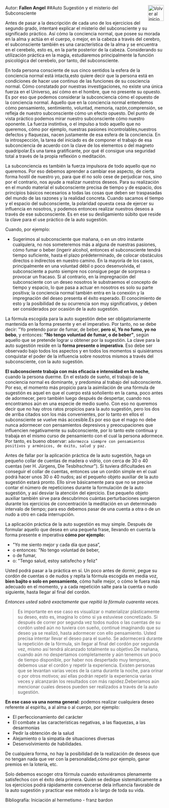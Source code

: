 Autor: **Fallen Angel**
<a href="https://github.com/Ocul-LB/Projecto-LB/wiki"><img align="right" alt="Volver al inicio" title="Volver al inicio " src="https://i.imgur.com/GodtzYG.png" width=50></a>
##Auto Sugestión y el misterio del Subconsciente

Antes de pasar a la descripción de cada uno de los ejercicios del segundo grado, intentaré explicar el misterio del subconsciente y su significado práctico. Así cómo la conciencia normal, que posee su morada en la alma y actúa en el cuerpo, o mejor, en la cabeza a través del cerebro, el subconsciente también es una característica de la alma y se encuentra en el cerebelo, esto es, en la parte posterior de la cabeza. Considerando su utilización práctica en la magia, estudiaremos principalmente la función psicológica del cerebelo, por tanto, del subconsciente.

En toda persona consciente de sus cinco sentidos la esfera de la conciencia normal está intacta,esto quiere decir que la persona está en condiciones de hacer use continuo de las funciones de su cosciencia normal. Cómo constatado por nuestras investigaciones, no existe una única fuerza en el Universo, así cómo en el hombre, que no presente su opuesto. Es por eso que podemos considerar la subconciencia cómo el opuesto de la conciencia normal. Aquello que en la conciencia normal entendemos cómo pensamiento, sentimiento, voluntad, memoria, razón,comprensión, se refleja de nuestro subconsciente cómo un efecto opuesto. Del punto de vista práctico podemos mirar nuestro subconsciente cómo nuestro oponente. La fuerza instintiva, o el impulso a todo aquello que no queremos, cómo por ejemplo, nuestras pasiones incontrolables,nuestros defectos y flaquezas, nacen justamente de esa esfera de la conciencia. En la introspección, la tarea del iniciado es de componer el trabajo de esa subconciencia de acuerdo con la clave de los elementos o del magneto quadripolar.Es una tarea gratificante, por qué él consigue una seguridad total a través de la propia reflexión o meditación.

La subconciencia es también la fuerza impulsora de todo aquello que no queremos. Por eso debemos aprender a cambiar ese aspecto, de cierta forma hostil de nuestro yo, para que él no solo cese de perjudicar nos, sino por el contrario, nos ayude a realizar nuestros deseos. Para su realización en el mundo material el subconsciente precisa de tiempo y de espacio, dos principios básicos necesarios a todas las cosas que deben ser traspasadas del mundo de las razones y la realidad concreta. Cuando sacamos el tiempo y el espacio del subconsciente, la polaridad opuesta cesa de ejercer su influencia en nosotros, y podemos entonces realizar nuestros deseos a través de ese subconsciente. Es en ese su desligamiento súbito que reside la clave para el use práctico de la auto sugestión. 

  Cuando, por ejemplo:

 * Sugerimos al subconsciente que mañana, o en un otro instante cualquiera, no nos someteremos más a alguna de nuestras pasiones, cómo fumar o beber (ingerir alcohol, entonces el subconsciente tendrá tiempo suficiente, hasta el plazo prédeterminado, de colocar obstáculos directos o indirectos en nuestro camino. En la mayoría de los casos, principalmente en una voluntad débil o poco desenvolvida, el subconsciente a punto siempre nos consigue pegar de sorpresa o provocar un fracaso. Si al contrario, en la impregnación del subconsciente con un deseo nosotros le substraemos el concepto de tiempo y espacio, lo que pasa a actuar en nosotros es solo su parte positiva; la conciencia normal también entra en la conexión y la impregnación del deseo presenta el éxito esperado. El conocimiento de esto y la posibilidad de su ocurrencia son muy significativos, y deben ser considerados por ocasión de la auto sugestión.


La fórmula escogida para la auto sugestión debe ser obligatoriamente mantenida en la forma presente y en el imperativo. Por tanto, no se debe decir: "Yo pretendo parar de fumar, de beber, **pero sí, Yo no fumo, yo no bebo**, y entonces: **"No tengo voluntad de fumar, o de beber"**, según aquello que se pretende lograr u obtener por la sugestión. La clave para la auto sugestión reside en la **forma presente o imperativa**. Eso debe ser observado bajo todos los aspectos y en todos los momentos si quisiéramos conquistar el poder de la influencia sobre nosotros mismos a través del subconsciente, con la auto sugestión.

**El subconsciente trabaja con más eficacia e intensidad en la noche**, cuando la persona duerme. En el estado de sueño, el trabajo de la conciencia normal es dominante, y predomina al trabajo del subconsciente. Por eso, el momento más propicio para la asimilación de una fórmula de sugestión es aquel en que el cuerpo está soñoliento en la cama, poco antes de adormecer, pero también luego después de despertar, cuando nos encontramos aún en una especie de medio sueño. Con eso no queremos decir que no hay otros ratos propicios para la auto sugestión, pero los dos de arriba citados son los más convenientes, por lo tanto en ellos el subconsciente se vuelve más accesible.Es por eso que el mago no debe nunca adormecer con pensamientos depresivos y preocupaciones que influencien negativamente su subconsciente, por lo tanto este continua y trabaja en el mismo curso de pensamiento con el cual la persona adormece. Por tanto, es bueno observar: `adormezca siempre con pensamientos positivos y armónicos, de éxito, salud y paz.`

Antes de fallar por la aplicación práctica de la auto sugestión, haga un pequeño collar de cuentas de madera o vidrio, con cerca de 30 o 40 cuentas (ver H. Jürgens, Die Tesbihschnur"). Si tuviera dificultades en conseguir el collar de cuentas, entonces use un cordón simple en el cual podrá hacer unos 30 o 40 nudos; así el pequeño objeto auxiliar de la auto sugestión estará pronto. Ello sirve básicamente para que no se precise contar el número de repeticiones durante la formulación de la auto sugestión, y así desviar la atención del ejercicio. Ese pequeño objeto auxiliar también sirve para descubrimos cuántas perturbaciones surgieron durante los ejercicios de concentración la meditación en un determinado intervalo de tiempo; para eso debemos pasar de una cuenta a otra o de un nudo a otro en cada interrupción.

La aplicación práctica de la auto sugestión es muy simple. Después de formular aquello que desea en una pequeña frase, llevando en cuenta la forma presente e imperativa **cómo por ejemplo:**

- "Yo me siento mejor y cada día que pasa”, 
- o entonces: "No tengo voluntad de beber, 
- o de fumar, 
- o: "Tengo salud, estoy satisfecho y feliz"

Usted podrá pasar a la práctica en sí. Un poco antes de dormir, pegue su cordón de cuentas o de nudos y repita la fórmula escogida en media voz, **bien bajito o solo en pensamiento**, cómo halle mejor, o cómo le fuera más adecuado en el momento, y a cada repetición salte para la cuenta o nudo siguiente, hasta llegar al final del cordón.

*Entonces usted sabrá exactamente que repitió la fórmula cuarenta veces.*
> Es importante en ese caso es visualizar o materializar plásticamente su deseo, esto es, imagina lo cómo si ya estuviese concretizado. Si después de correr por segunda vez todos nudos o las cuentas de su cordón usted aún no tuviera con sueño, continué imaginando que su deseo ya se realizó, hasta adormecer con ello pensamiento. Usted precisa intentar llevar el deseo para el sueño. Se adormecerá durante la repetición de la fórmula, sin llegar al final del cordón por segunda vez, mismo así tendrá alcanzado totalmente su objetivo.De mañana, cuando aún no despertamos completamente y aún tenemos un poco de tiempo disponible, por haber nos despertado muy temprano, debemos usar el cordón y repetir la experiencia. Existen personas que se levantan varias veces de la cama durante la noche, para orinar o por otros motivos; así ellas podrán repetir la experiencia varias veces y alcanzarán los resultados con más rapidez.Deberíamos aún mencionar cuales deseos pueden ser realizados a través de la auto sugestión.

**En ese caso va una norma general:** podemos realizar cualquiera deseo referente al espíritu, a al alma o al cuerpo, por ejemplo:

- El perfeccionamiento del carácter
- El combate a las características negativas, a las flaquezas, a las desarmonias
- Pedir la obtención de la salud 
- Alejamiento o la simpatía de situaciones diversas 
- Desenvolvimiento de habilidades. 

De cualquiera forma, no hay la posibilidad de la realización de deseos que no tengan nada que ver con la personalidad,cómo por ejemplo, ganar premios en la lotería, etc.

Solo debemos escoger otra fórmula cuando estuviéramos plenamente satisfechos con el éxito dela primera. Quién se dedique sistemáticamente a los ejercicios podrá rápidamente convencerse dela influencia favorable de la auto sugestión y practicar ese método a lo largo de toda su vida.


Bibliografía: Iniciación al hermetismo - franz bardon

